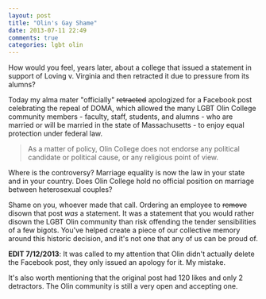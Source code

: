 ```yaml
---
layout: post
title: "Olin's Gay Shame"
date: 2013-07-11 22:49
comments: true
categories: lgbt olin
---
```

How would you feel, years later, about a college that issued a statement in support of Loving v. Virginia and then retracted it due to pressure from its alumns?

Today my alma mater "officially" ~~retracted~~ apologized for a Facebook post celebrating the repeal of DOMA, which allowed the many LGBT Olin College community members - faculty, staff, students, and alumns - who are married or will be married in the state of Massachusetts - to enjoy equal protection under federal law.

>As a matter of policy, Olin College does not endorse any political candidate or political cause, or any religious point of view.

Where is the controversy? Marriage equality is now the law in your state and in your country. Does Olin College hold no official position on marriage between heterosexual couples?

Shame on you, whoever made that call. Ordering an employee to ~~remove~~ disown that post *was* a statement. It was a statement that you would rather disown the LGBT Olin community than risk offending the tender sensibilities of a few bigots. You've helped create a piece of our collective memory around this historic decision, and it's not one that any of us can be proud of.


**EDIT 7/12/2013**: It was called to my attention that Olin didn't actually delete the Facebook post, they only issued an apology for it. My mistake.

It's also worth mentioning that the original post had 120 likes and only 2 detractors. The Olin community is still a very open and accepting one.